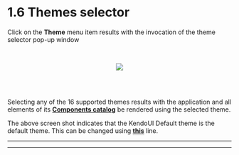 # 1.6 Themes selector

Click on the **Theme** menu item results with the invocation of the theme selector pop-up window

<br>

<p align=center>
  <img src="https://cloud.githubusercontent.com/assets/2712405/13236773/8886e092-d994-11e5-8424-48004bc1e098.png"></img>
 <br><br>
</p>

<br>


Selecting any of the 16 supported themes results with the application and all elements of its **[Components catalog](http://aurelia-ui-toolkits.github.io/demo-kendo/#/samples/generic)**  be rendered using the selected theme.

The above screen shot indicates that the KendoUI Default theme is the default theme. This can be changed using **[this](https://github.com/aurelia-ui-toolkits/aurelia-kendoui-bridge/blob/master/sample/src/settings.js#L2)** line.

***
***
